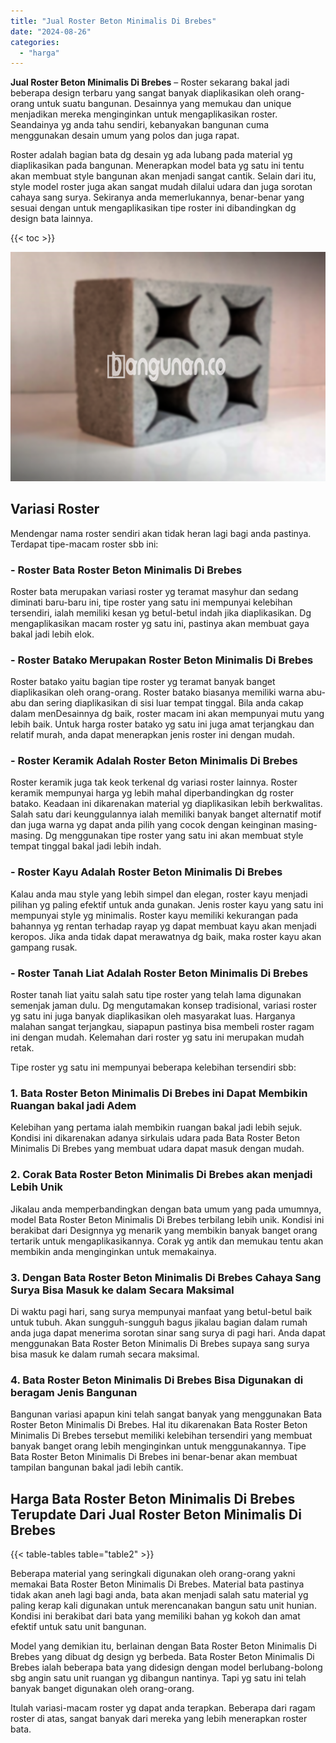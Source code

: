 ```yaml
---
title: "Jual Roster Beton Minimalis Di Brebes"
date: "2024-08-26"
categories: 
  - "harga"
---
```


**Jual Roster Beton Minimalis Di Brebes** – Roster sekarang bakal jadi beberapa design terbaru yang sangat banyak diaplikasikan oleh orang-orang untuk suatu bangunan. Desainnya yang memukau dan unique menjadikan mereka menginginkan untuk mengaplikasikan roster. Seandainya yg anda tahu sendiri, kebanyakan bangunan cuma menggunakan desain umum yang polos dan juga rapat.

Roster adalah bagian bata dg desain yg ada lubang pada material yg diaplikasikan pada bangunan. Menerapkan model bata yg satu ini tentu akan membuat style bangunan akan menjadi sangat cantik. Selain dari itu, style model roster juga akan sangat mudah dilalui udara dan juga sorotan cahaya sang surya. Sekiranya anda memerlukannya, benar-benar yang sesuai dengan untuk mengaplikasikan tipe roster ini dibandingkan dg design bata lainnya.

{{< toc >}}

![Jual Roster Beton Minimalis Di Brebes](/images/bata-roster-minimalis-23.png)

## Variasi Roster

Mendengar nama roster sendiri akan tidak heran lagi bagi anda pastinya. Terdapat tipe-macam roster sbb ini:

### \- Roster Bata Roster Beton Minimalis Di Brebes

Roster bata merupakan variasi roster yg teramat masyhur dan sedang diminati baru-baru ini, tipe roster yang satu ini mempunyai kelebihan tersendiri, ialah memiliki kesan yg betul-betul indah jika diaplikasikan. Dg mengaplikasikan macam roster yg satu ini, pastinya akan membuat gaya bakal jadi lebih elok.

### \- Roster Batako Merupakan Roster Beton Minimalis Di Brebes

Roster batako yaitu bagian tipe roster yg teramat banyak banget diaplikasikan oleh orang-orang. Roster batako biasanya memiliki warna abu-abu dan sering diaplikasikan di sisi luar tempat tinggal. Bila anda cakap dalam menDesainnya dg baik, roster macam ini akan mempunyai mutu yang lebih baik. Untuk harga roster batako yg satu ini juga amat terjangkau dan relatif murah, anda dapat menerapkan jenis roster ini dengan mudah.

### \- Roster Keramik Adalah Roster Beton Minimalis Di Brebes

Roster keramik juga tak keok terkenal dg variasi roster lainnya. Roster keramik mempunyai harga yg lebih mahal diperbandingkan dg roster batako. Keadaan ini dikarenakan material yg diaplikasikan lebih berkwalitas. Salah satu dari keunggulannya ialah memiliki banyak banget alternatif motif dan juga warna yg dapat anda pilih yang cocok dengan keinginan masing-masing. Dg menggunakan tipe roster yang satu ini akan membuat style tempat tinggal bakal jadi lebih indah.

### \- Roster Kayu Adalah Roster Beton Minimalis Di Brebes

Kalau anda mau style yang lebih simpel dan elegan, roster kayu menjadi pilihan yg paling efektif untuk anda gunakan. Jenis roster kayu yang satu ini mempunyai style yg minimalis. Roster kayu memiliki kekurangan pada bahannya yg rentan terhadap rayap yg dapat membuat kayu akan menjadi keropos. Jika anda tidak dapat merawatnya dg baik, maka roster kayu akan gampang rusak.

### \- Roster Tanah Liat Adalah Roster Beton Minimalis Di Brebes

Roster tanah liat yaitu salah satu tipe roster yang telah lama digunakan semenjak jaman dulu. Dg mengutamakan konsep tradisional, variasi roster yg satu ini juga banyak diaplikasikan oleh masyarakat luas. Harganya malahan sangat terjangkau, siapapun pastinya bisa membeli roster ragam ini dengan mudah. Kelemahan dari roster yg satu ini merupakan mudah retak.

Tipe roster yg satu ini mempunyai beberapa kelebihan tersendiri sbb:

### 1\. Bata Roster Beton Minimalis Di Brebes ini Dapat Membikin Ruangan bakal jadi Adem

Kelebihan yang pertama ialah membikin ruangan bakal jadi lebih sejuk. Kondisi ini dikarenakan adanya sirkulais udara pada Bata Roster Beton Minimalis Di Brebes yang membuat udara dapat masuk dengan mudah.

### 2\. Corak Bata Roster Beton Minimalis Di Brebes akan menjadi Lebih Unik

Jikalau anda memperbandingkan dengan bata umum yang pada umumnya, model Bata Roster Beton Minimalis Di Brebes terbilang lebih unik. Kondisi ini berakibat dari Designnya yg menarik yang membikin banyak banget orang tertarik untuk mengaplikasikannya. Corak yg antik dan memukau tentu akan membikin anda menginginkan untuk memakainya.

### 3\. Dengan Bata Roster Beton Minimalis Di Brebes Cahaya Sang Surya Bisa Masuk ke dalam Secara Maksimal

Di waktu pagi hari, sang surya mempunyai manfaat yang betul-betul baik untuk tubuh. Akan sungguh-sungguh bagus jikalau bagian dalam rumah anda juga dapat menerima sorotan sinar sang surya di pagi hari. Anda dapat menggunakan Bata Roster Beton Minimalis Di Brebes supaya sang surya bisa masuk ke dalam rumah secara maksimal.

### 4\. Bata Roster Beton Minimalis Di Brebes Bisa Digunakan di beragam Jenis Bangunan

Bangunan variasi apapun kini telah sangat banyak yang menggunakan Bata Roster Beton Minimalis Di Brebes. Hal itu dikarenakan Bata Roster Beton Minimalis Di Brebes tersebut memiliki kelebihan tersendiri yang membuat banyak banget orang lebih menginginkan untuk menggunakannya. Tipe Bata Roster Beton Minimalis Di Brebes ini benar-benar akan membuat tampilan bangunan bakal jadi lebih cantik.

## Harga Bata Roster Beton Minimalis Di Brebes Terupdate Dari Jual Roster Beton Minimalis Di Brebes

{{< table-tables table="table2" >}}

Beberapa material yang seringkali digunakan oleh orang-orang yakni memakai Bata Roster Beton Minimalis Di Brebes. Material bata pastinya tidak akan aneh lagi bagi anda, bata akan menjadi salah satu material yg paling kerap kali digunakan untuk merencanakan bangun satu unit hunian. Kondisi ini berakibat dari bata yang memiliki bahan yg kokoh dan amat efektif untuk satu unit bangunan.

Model yang demikian itu, berlainan dengan Bata Roster Beton Minimalis Di Brebes yang dibuat dg design yg berbeda. Bata Roster Beton Minimalis Di Brebes ialah beberapa bata yang didesign dengan model berlubang-bolong sbg angin satu unit ruangan yg dibangun nantinya. Tapi yg satu ini telah banyak banget digunakan oleh orang-orang.

Itulah variasi-macam roster yg dapat anda terapkan. Beberapa dari ragam roster di atas, sangat banyak dari mereka yang lebih menerapkan roster bata.
